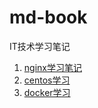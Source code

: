 # md-book
IT技术学习笔记
1. [nginx学习笔记](./nginx/index.md)
2. [centos学习](./centos/初始化.md)
3. [docker学习](./docker/index.md)

